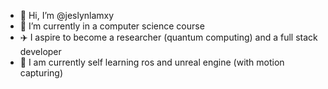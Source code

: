 - 👋 Hi, I’m @jeslynlamxy
- 🌱 I’m currently in a computer science course
- ✈️ I aspire to become a researcher (quantum computing) and a full stack developer
- 🚧 I am currently self learning ros and unreal engine (with motion capturing)
